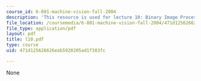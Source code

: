 ```yaml
---
course_id: 6-801-machine-vision-fall-2004
description: 'This resource is used for lecture 10: Binary Image Processing.'
file_location: /coursemedia/6-801-machine-vision-fall-2004/471d125626626eab5920205ad1f383fc_l10.pdf
file_type: application/pdf
layout: pdf
title: l10.pdf
type: course
uid: 471d125626626eab5920205ad1f383fc

---
```

None
